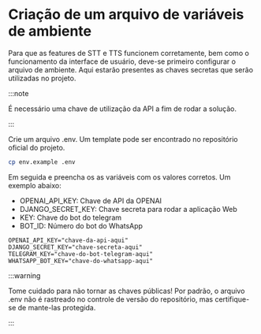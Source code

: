 # Criação de um arquivo de variáveis de ambiente

Para que as features de STT e TTS funcionem corretamente, bem como o funcionamento da interface de usuário, deve-se primeiro configurar o arquivo de ambiente. Aqui estarão presentes as chaves secretas que serão utilizadas no projeto.

:::note

É necessário uma chave de utilização da API a fim de rodar a solução.

:::


Crie um arquivo .env. Um template pode ser encontrado no repositório oficial do projeto. 

```bash
cp env.example .env
```

 Em seguida e preencha os as variáveis com os valores corretos. Um exemplo abaixo:

- OPENAI_API_KEY: Chave de API da OPENAI
- DJANGO_SECRET_KEY: Chave secreta para rodar a aplicação Web
- KEY: Chave do bot do telegram
- BOT_ID: Número do bot do WhatsApp

```.env
OPENAI_API_KEY="chave-da-api-aqui"
DJANGO_SECRET_KEY="chave-secreta-aqui"
TELEGRAM_KEY="chave-do-bot-telegram-aqui"
WHATSAPP_BOT_KEY="chave-do-whatsapp-aqui"
```

:::warning

Tome cuidado para não tornar as chaves públicas! Por padrão, o arquivo .env não é rastreado no controle de versão do repositório, mas certifique-se de mante-las protegida.

:::

